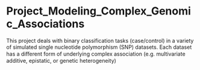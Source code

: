 # Project_Modeling_Complex_Genomic_Associations
This project deals with binary classification tasks (case/control) in a variety of simulated single nucleotide polymorphism (SNP) datasets. Each dataset has a diﬀerent form of underlying complex association (e.g. multivariate additive, epistatic, or genetic heterogeneity)
